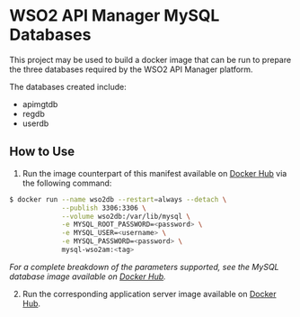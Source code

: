 # WSO2 API Manager MySQL Databases
This project may be used to build a docker image that can be run to prepare the three databases required by the WSO2 API Manager platform.

The databases created include:
* apimgtdb
* regdb
* userdb

## How to Use
1. Run the image counterpart of this manifest available on [Docker Hub](https://hub.docker.com/r/salte/mysql-wso2am/) via the following command:
```bash
$ docker run --name wso2db --restart=always --detach \
             --publish 3306:3306 \
             --volume wso2db:/var/lib/mysql \
             -e MYSQL_ROOT_PASSWORD=<password> \
             -e MYSQL_USER=<username> \
             -e MYSQL_PASSWORD=<password> \
             mysql-wso2am:<tag>
```
*For a complete breakdown of the parameters supported, see the MySQL database image available on [Docker Hub](https://hub.docker.com/_/mysql/).*

2. Run the corresponding application server image available on [Docker Hub](https://hub.docker.com/r/salte/wso2am/).